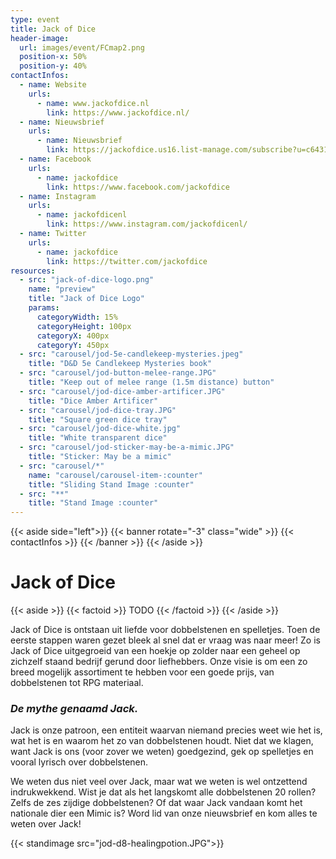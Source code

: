 ```yaml
---
type: event
title: Jack of Dice
header-image:
  url: images/event/FCmap2.png
  position-x: 50%
  position-y: 40%
contactInfos:
  - name: Website
    urls:
      - name: www.jackofdice.nl
        link: https://www.jackofdice.nl/
  - name: Nieuwsbrief
    urls:
      - name: Nieuwsbrief
        link: https://jackofdice.us16.list-manage.com/subscribe?u=c64319022d1e1c5270274dc49&id=11adb6a98e
  - name: Facebook
    urls:
      - name: jackofdice
        link: https://www.facebook.com/jackofdice
  - name: Instagram
    urls:
      - name: jackofdicenl
        link: https://www.instagram.com/jackofdicenl/
  - name: Twitter
    urls:
      - name: jackofdice
        link: https://twitter.com/jackofdice
resources:
  - src: "jack-of-dice-logo.png"
    name: "preview"
    title: "Jack of Dice Logo"
    params:
      categoryWidth: 15%
      categoryHeight: 100px
      categoryX: 400px
      categoryY: 450px
  - src: "carousel/jod-5e-candlekeep-mysteries.jpeg"
    title: "D&D 5e Candlekeep Mysteries book"
  - src: "carousel/jod-button-melee-range.JPG"
    title: "Keep out of melee range (1.5m distance) button"
  - src: "carousel/jod-dice-amber-artificer.JPG"
    title: "Dice Amber Artificer"
  - src: "carousel/jod-dice-tray.JPG"
    title: "Square green dice tray"
  - src: "carousel/jod-dice-white.jpg"
    title: "White transparent dice"
  - src: "carousel/jod-sticker-may-be-a-mimic.JPG"
    title: "Sticker: May be a mimic"
  - src: "carousel/*"
    name: "carousel/carousel-item-:counter"
    title: "Sliding Stand Image :counter"
  - src: "**"
    title: "Stand Image :counter"
---
```

{{< aside side="left">}}
  {{< banner rotate="-3" class="wide" >}}
      {{< contactInfos >}}
  {{< /banner >}}
{{< /aside >}}


# Jack of Dice
{{< aside >}}
    {{< factoid >}}
        TODO
    {{< /factoid >}}
{{< /aside >}}

Jack of Dice is ontstaan uit liefde voor dobbelstenen en spelletjes. Toen de eerste stappen waren gezet bleek al snel dat er vraag was naar meer! Zo is Jack of Dice uitgegroeid van een hoekje op zolder naar een geheel op zichzelf staand bedrijf gerund door liefhebbers. Onze visie is om een zo breed mogelijk assortiment te hebben voor een goede prijs, van dobbelstenen tot RPG materiaal.

### _De mythe genaamd Jack._
Jack is onze patroon, een entiteit waarvan niemand precies weet wie het is, wat het is en waarom het zo van dobbelstenen houdt. Niet dat we klagen, want Jack is ons (voor zover we weten) goedgezind, gek op spelletjes en vooral lyrisch over dobbelstenen.

We weten dus niet veel over Jack, maar wat we weten is wel ontzettend indrukwekkend. Wist je dat als het langskomt alle dobbelstenen 20 rollen? Zelfs de zes zijdige dobbelstenen? Of dat waar Jack vandaan komt het nationale dier een Mimic is? Word lid van onze nieuwsbrief en kom alles te weten over Jack!

{{< standimage src="jod-d8-healingpotion.JPG">}}

